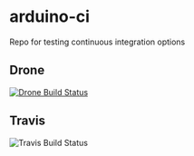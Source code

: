 # arduino-ci

Repo for testing continuous integration options

## Drone

[![Drone Build Status](https://drone.io/github.com/andrewpmiller/arduino-ci/status.png)](https://drone.io/github.com/andrewpmiller/arduino-ci/latest)

## Travis

![Travis Build Status](https://travis-ci.org/andrewpmiller/arduino-ci.svg?branch=master)